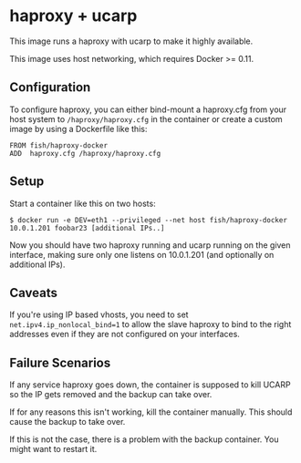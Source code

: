 # haproxy + ucarp
This image runs a haproxy with ucarp to make it highly available.

This image uses host networking, which requires Docker >= 0.11.

## Configuration
To configure haproxy, you can either bind-mount a haproxy.cfg from your
host system to `/haproxy/haproxy.cfg` in the container or create a custom
image by using a Dockerfile like this:

    FROM fish/haproxy-docker
    ADD  haproxy.cfg /haproxy/haproxy.cfg

## Setup
Start a container like this on two hosts:

    $ docker run -e DEV=eth1 --privileged --net host fish/haproxy-docker 10.0.1.201 foobar23 [additional IPs..]

Now you should have two haproxy running and ucarp running on
the given interface, making sure only one listens on 10.0.1.201
(and optionally on additional IPs).

## Caveats
If you're using IP based vhosts, you need to set
`net.ipv4.ip_nonlocal_bind=1` to allow the slave haproxy to bind to the
right addresses even if they are not configured on your interfaces.

## Failure Scenarios
If any service haproxy goes down, the container is supposed to kill
UCARP so the IP gets removed and the backup can take over.

If for any reasons this isn't working, kill the container manually.
This should cause the backup to take over.

If this is not the case, there is a problem with the backup container.
You might want to restart it.
